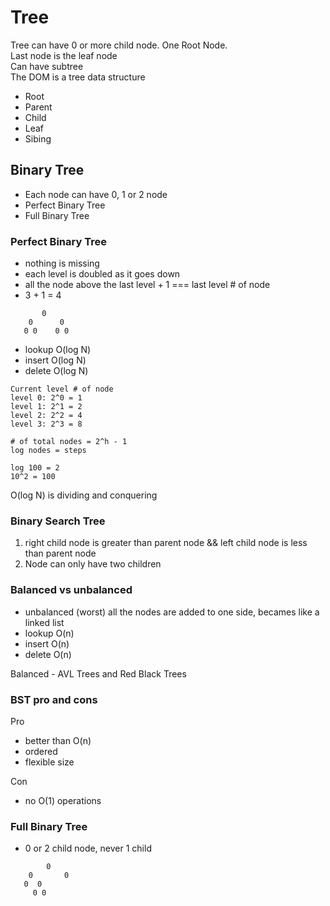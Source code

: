 # Tree

Tree can have 0 or more child node.
One Root Node.  
Last node is the leaf node  
Can have subtree  
The DOM is a tree data structure  

- Root
- Parent
- Child
- Leaf
- Sibing

## Binary Tree
- Each node can have 0, 1 or 2 node
- Perfect Binary Tree
- Full Binary Tree

### **Perfect Binary Tree** 
- nothing is missing
- each level is doubled as it goes down
- all the node above the last level + 1 === last level # of node 
- 3 + 1 = 4
```
       0  
    0      0
   0 0    0 0  
```
- lookup O(log N)
- insert O(log N) 
- delete O(log N)
```
Current level # of node
level 0: 2^0 = 1
level 1: 2^1 = 2
level 2: 2^2 = 4
level 3: 2^3 = 8

# of total nodes = 2^h - 1
log nodes = steps

log 100 = 2
10^2 = 100
```

O(log N) is dividing and conquering
### Binary Search Tree
1. right child node is greater than parent node
   && left child node is less than parent node
1. Node can only have two children  

### Balanced vs unbalanced
- unbalanced (worst) all the nodes are added to one side, becames like a linked list
- lookup O(n)
- insert O(n)
- delete O(n)

Balanced - AVL Trees and Red Black Trees

### BST pro and cons
Pro
- better than O(n)
- ordered
- flexible size

Con
- no O(1) operations


### **Full Binary Tree**
- 0 or 2 child node, never 1 child
```
        0
    0       0
   0  0
     0 0
```
